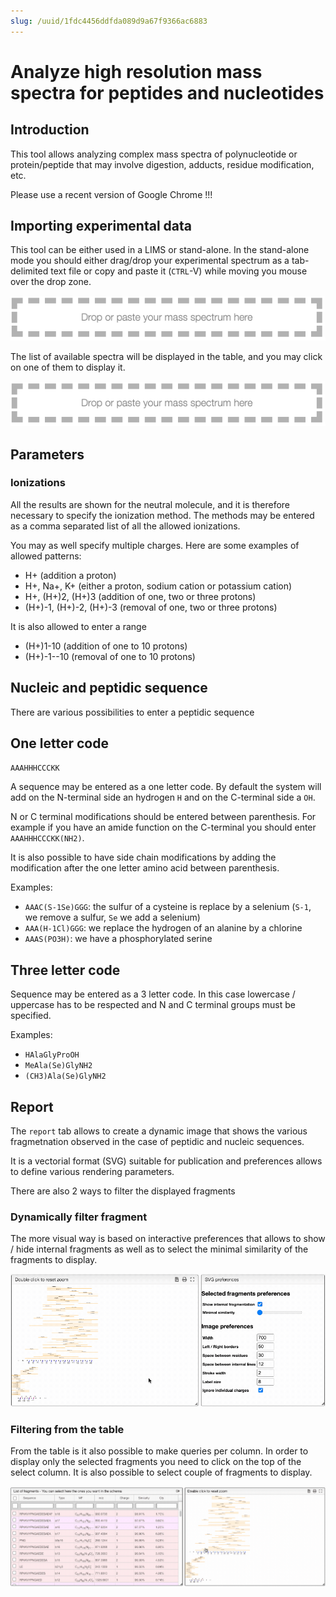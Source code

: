 ```yaml
---
slug: /uuid/1fdc4456ddfda089d9a67f9366ac6883
---
```


# Analyze high resolution mass spectra for peptides and nucleotides

## Introduction

This tool allows analyzing complex mass spectra of polynucleotide or protein/peptide that may involve digestion, adducts, residue modification, etc.

Please use a recent version of Google Chrome !!!

## Importing experimental data

This tool can be either used in a LIMS or stand-alone. In the stand-alone mode you should either drag/drop your experimental spectrum as a tab-delimited text file or copy and paste it (`CTRL`-V) while moving you mouse over the drop zone.

![Paste](images/paste.png)

The list of available spectra will be displayed in the table, and you may click on one of them to display it.

![list spectra](images/list-spectra.png)

## Parameters

### Ionizations

All the results are shown for the neutral molecule, and it is therefore necessary to specify the ionization method. The methods may be entered as a comma separated list of all the allowed ionizations.

You may as well specify multiple charges. Here are some examples of allowed patterns:

- H+ (addition a proton)
- H+, Na+, K+ (either a proton, sodium cation or potassium cation)
- H+, (H+)2, (H+)3 (addition of one, two or three protons)
- (H+)-1, (H+)-2, (H+)-3 (removal of one, two or three protons)

It is also allowed to enter a range

- (H+)1-10 (addition of one to 10 protons)
- (H+)-1--10 (removal of one to 10 protons)

## Nucleic and peptidic sequence

There are various possibilities to enter a peptidic sequence

## One letter code

`AAAHHHCCCKK`

A sequence may be entered as a one letter code. By default the system will add on the N-terminal side an hydrogen
`H` and on the C-terminal side a `OH`.

N or C terminal modifications should be entered between parenthesis. For example if you have an amide function on
the C-terminal you should enter `AAAHHHCCCKK(NH2)`.

It is also possible to have side chain modifications by adding the modification after the one letter amino acid between parenthesis.

Examples:

- `AAAC(S-1Se)GGG`: the sulfur of a cysteine is replace by a selenium (`S-1`, we remove a sulfur, `Se` we add a selenium)
- `AAA(H-1Cl)GGG`: we replace the hydrogen of an alanine by a chlorine
- `AAAS(PO3H)`: we have a phosphorylated serine

## Three letter code

Sequence may be entered as a 3 letter code. In this case lowercase / uppercase has to be respected and N and C terminal groups must be specified.

Examples:

- `HAlaGlyProOH`
- `MeAla(Se)GlyNH2`
- `(CH3)Ala(Se)GlyNH2`

## Report

The `report` tab allows to create a dynamic image that shows the various fragmetnation observed in the case of peptidic and nucleic sequences.

It is a vectorial format (SVG) suitable for publication and preferences allows to define various rendering parameters.

There are also 2 ways to filter the displayed fragments

### Dynamically filter fragment

The more visual way is based on interactive preferences that allows to show / hide internal fragments as well as to select the minimal similarity of the fragments to display.

![filter report](images/report-filter.gif)

### Filtering from the table

From the table is it also possible to make queries per column. In order to display only the selected fragments you need to click on the top of the select column. It is also possible to select couple of fragments to display.

![fragment selection in report](images/report-table.gif)
